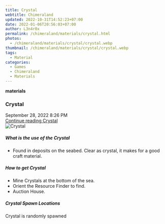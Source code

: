 ```yaml
---
title: Crystal
webtitle: Chimeraland
updated: 2022-10-31T14:52:23+07:00
date: 2022-01-06T20:56:03+07:00
author: L3n4r0x
permalink: /chimeraland/materials/crystal.html
photos:
  - /chimeraland/materials/crystal/crystal.webp
thumbnail: /chimeraland/materials/crystal/crystal.webp
tags:
  - Material
categories:
  - Games
  - Chimeraland
  - Materials
---
```


<section id="bootstrap-wrapper"><link rel="stylesheet" href="https://cdn.statically.io/gh/dimaslanjaka/Web-Manajemen/40ac3225/css/bootstrap-4.5-wrapper.css"/><div class="row g-0 border rounded overflow-hidden flex-md-row mb-4 shadow-sm position-relative"><div class="col p-4 d-flex flex-column position-static"><strong class="d-inline-block mb-2 text-success">materials</strong><h3 class="mb-0">Crystal</h3><div class="mb-1 text-muted">September 28, 2022 8:26 PM</div><a href="#" class="stretched-link d-none">Continue reading Crystal</a></div><div class="col-auto d-none d-lg-block"><img src="/chimeraland/materials/crystal/crystal.webp" alt="Crystal"/></div></div><div class="row"><div class="col-lg-6 col-12 mb-2"><div class="card"><div class="card-body"><h5 class="card-title">What is the use of the Crystal</h5><div class="card-text"><ul><li>Found in deposits on the seabed. Clear as crystal, it makes for a good craft material.</li></ul></div></div></div></div><div class="col-lg-6 col-12 mb-2"><div class="card"><div class="card-body"><h5 class="card-title">How to get Crystal</h5><div class="card-text"><ul><li>Mine Crystals at the bottom of the sea.</li><li>Orient the Resource Finder to find.</li><li>Auction House.</li></ul></div></div></div></div><div class="col-12 mb-2"><h5>Crystal Spawn Locations</h5><p>Crystal is randomly spawned</p></div></div></section>